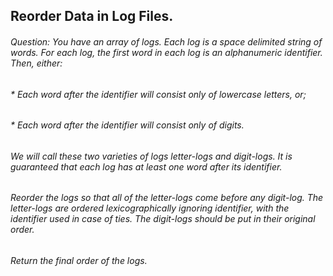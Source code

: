 ## Reorder Data in Log Files.

###### Question: You have an array of logs. Each log is a space delimited string of words. For each log, the first word in each log is an alphanumeric identifier.  Then, either:
###### * Each word after the identifier will consist only of lowercase letters, or;
###### * Each word after the identifier will consist only of digits.
###### We will call these two varieties of logs letter-logs and digit-logs.  It is guaranteed that each log has at least one word after its identifier.
###### Reorder the logs so that all of the letter-logs come before any digit-log.  The letter-logs are ordered lexicographically ignoring identifier, with the identifier used in case of ties.  The digit-logs should be put in their original order.
###### Return the final order of the logs.